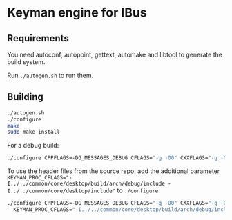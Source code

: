 # Keyman engine for IBus

## Requirements

You need autoconf, autopoint, gettext, automake and libtool to generate the build system.

Run `./autogen.sh` to run them.

## Building

```bash
./autogen.sh
./configure
make
sudo make install
```

For a debug build:

```bash
./configure CPPFLAGS=-DG_MESSAGES_DEBUG CFLAGS="-g -O0" CXXFLAGS="-g -O0"
```

To use the header files from the source repo, add the additional parameter
`KEYMAN_PROC_CFLAGS="-I../../common/core/desktop/build/arch/debug/include -I../../common/core/desktop/include"`
to `./configure`:

```bash
./configure CPPFLAGS=-DG_MESSAGES_DEBUG CFLAGS="-g -O0" CXXFLAGS="-g -O0" \
  KEYMAN_PROC_CFLAGS="-I../../common/core/desktop/build/arch/debug/include -I../../common/core/desktop/include"
```
